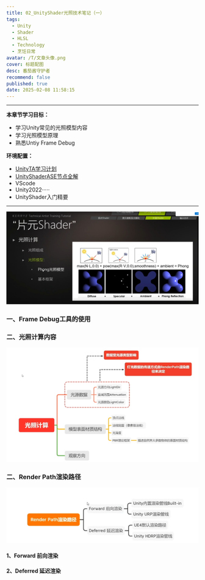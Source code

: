 ```yaml
---
title: 02_UnityShader光照技术笔记（一）
tags:
  - Unity
  - Shader
  - HLSL
  - Technology
  - 烹饪日常
avatar: /T/文章头像.png
cover: 标题配图
desc: 番茄酱守护者
recommend: false
published: true
date: 2025-02-08 11:58:15
---
```


---

**本章节学习目标：** 

- 学习Unity常见的光照模型内容
- 学习光照模型原理
- 熟悉Untiy  Frame Debug



**环境配置：**

- [UnityTA学习计划](http://localhost:4000/2024/12/18/%E5%85%B6%E4%BB%96/UnityTA%E5%AD%A6%E4%B9%A0%E8%AE%A1%E5%88%92/)
- [UnityShaderASE节点全解](https://blog.maoxiang.site/2024/12/18/Shader/UnityShaderASE%E8%8A%82%E7%82%B9%E5%85%A8%E8%A7%A3/)
- VScode
- Unity2022·····
- UnityShader入门精要 

---

![光照模型计算参考图](../../../themes/solitude/source/Blog/posts/2025-2/image-20250208122207119.png)

### 一、Frame Debug工具的使用



### 二、光照计算内容

![光照计算思维图](../../../themes/solitude/source/Blog/posts/2025-2/image-20250208122404687.png)

### 二、Render Path渲染路径

![Render Path渲染路径](../../../themes/solitude/source/Blog/posts/2025-2/image-20250208131046737.png)

#### 1、Forward 前向渲染

#### 2、Deferred 延迟渲染





